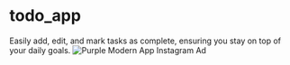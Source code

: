 # todo_app
 Easily add, edit, and mark tasks as complete, ensuring you stay on top of your daily goals.
 ![Purple Modern App Instagram Ad](https://github.com/asmamaryam/todo_app/assets/51776014/8557a5a8-7f37-4fc3-93c9-4f0d8dcca50f)

